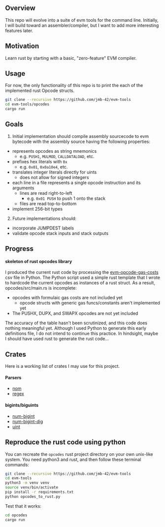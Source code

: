 ## Overview
This repo will evolve into a suite of evm tools for the command line. Initially, I will build toward an assembler/compiler, but I want to add more interesting features later.

## Motivation
Learn rust by starting with a basic, "zero-feature" EVM compiler.

## Usage
For now, the only functionality of this repo is to print the each of the implemented rust Opcode structs.
```sh
git clone --recursive https://github.com/jmb-42/evm-tools
cd evm-tools/opcodes
cargo run
```

## Goals
1. Initial implementation should compile assembly sourcecode to evm bytecode with the assembly source having the following properties:
 - represents opcodes as string mnemonics
   - e.g. `PUSH1`, `MULMOD`, `CALLDATALOAD`, etc.
 - prefixes hex literals with `0x`
   - e.g. `0x01`, `0x0a10e4`, etc.
 - translates integer literals directly for uints
   - does not allow for signed integers
 - each line in a file represents a single opcode instruction and its arguments
   - lines are read right-to-left
     - e.g. `0x01 PUSH` to push 1 onto the stack
   - files are read top-to-bottom
 - implement 256-bit types
2. Future implementations should:
 - incorporate JUMPDEST labels
 - validate opcode stack inputs and stack outputs

## Progress
#### skeleton of rust opcodes library
I produced the current rust code by processing the [evm-opcode-gas-costs](https://github.com/djrtwo/evm-opcode-gas-costs) csv file in Python. The Python script used a simple rust template that I wrote to hardcode the current opcodes as instances of a rust struct. As a result, opcodes/src/main.rs is incomplete:
 - opcodes with formulaic gas costs are not included yet
   - opcode structs with generic gas funcs/constants aren't implemented yet
 - The PUSHX, DUPX, and SWAPX opcodes are not yet included

The accuracy of the table hasn't been scrutinized, and this code does nothing meaningful yet. Although I used Python to generate this early definitions file, I do not intend to continue this practice. In hindsight, maybe I should have used rust to generate the rust code...

## Crates
Here is a working list of crates I may use for this project.

#### Parsers
 - [nom](https://crates.io/crates/nom)
 - [regex](https://crates.io/crates/regex)

#### bigints/biguints
 - [num-bigint](https://crates.io/crates/num-bigint)
 - [num-bigint-dig](https://crates.io/crates/num-bigint-dig)
 - [uint](https://crates.io/crates/uint)


## Reproduce the rust code using python
You can recreate the `opcodes` rust project directory on your own unix-like system. You need python3 and rust, and then follow these terminal commands:
```sh
git clone --recursive https://github.com/jmb-42/evm-tools
cd evm-tools
python3 -m venv venv
source venv/bin/activate
pip install -r requirements.txt
python opcodes_to_rust.py
```
Test that it works:
```sh
cd opcodes
cargo run
```